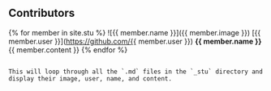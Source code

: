 ## Contributors

{% for member in site.stu %}
![{{ member.name }}]({{ member.image }})
[{{ member.user }}](https://github.com/{{ member.user }})
**{{ member.name }}**\
{{ member.content }}
{% endfor %}
```

This will loop through all the `.md` files in the `_stu` directory and display their image, user, name, and content.
